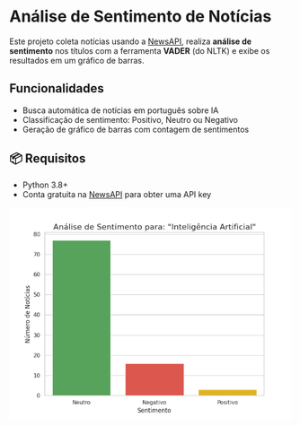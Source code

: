 # Análise de Sentimento de Notícias

Este projeto coleta notícias usando a [NewsAPI](https://newsapi.org/), realiza **análise de sentimento** nos títulos com a ferramenta **VADER** (do NLTK) e exibe os resultados em um gráfico de barras.

## Funcionalidades

- Busca automática de notícias em português sobre IA
- Classificação de sentimento: Positivo, Neutro ou Negativo
- Geração de gráfico de barras com contagem de sentimentos

## 📦 Requisitos

- Python 3.8+
- Conta gratuita na [NewsAPI](https://newsapi.org/) para obter uma API key

![Gráfico de Análise de Sentimentos](grafico_sentimentos.png)

